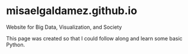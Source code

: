 # misaelgaldamez.github.io
Website for Big Data, Visualization, and Society

This page was created so that I could follow along and learn some basic Python.
